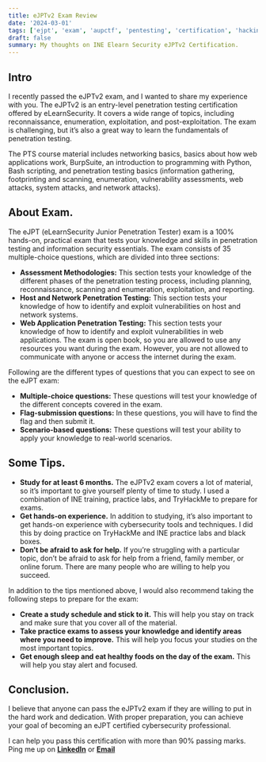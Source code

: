 ```yaml
---
title: eJPTv2 Exam Review
date: '2024-03-01'
tags: ['ejpt', 'exam', 'aupctf', 'pentesting', 'certification', 'hacking', 'INE', 'elearn', 'eJPTv2']
draft: false
summary: My thoughts on INE Elearn Security eJPTv2 Certification.
---
```



## Intro

I recently passed the eJPTv2 exam, and I wanted to share my experience with you. The eJPTv2 is an entry-level penetration testing certification offered by eLearnSecurity. It covers a wide range of topics, including reconnaissance, enumeration, exploitation, and post-exploitation. The exam is challenging, but it’s also a great way to learn the fundamentals of penetration testing.

The PTS course material includes networking basics, basics about how web applications work, BurpSuite, an introduction to programming with Python, Bash scripting, and penetration testing basics (information gathering, footprinting and scanning, enumeration, vulnerability assessments, web attacks, system attacks, and network attacks).

## About Exam.

The eJPT (eLearnSecurity Junior Penetration Tester) exam is a 100% hands-on, practical exam that tests your knowledge and skills in penetration testing and information security essentials. The exam consists of 35 multiple-choice questions, which are divided into three sections:
- **Assessment Methodologies:** This section tests your knowledge of the different phases of the penetration testing process, including planning, reconnaissance, scanning and enumeration, exploitation, and reporting.
- **Host and Network Penetration Testing:** This section tests your knowledge of how to identify and exploit vulnerabilities on host and network systems.
- **Web Application Penetration Testing:** This section tests your knowledge of how to identify and exploit vulnerabilities in web applications.
The exam is open book, so you are allowed to use any resources you want during the exam. However, you are not allowed to communicate with anyone or access the internet during the exam.

Following are the different types of questions that you can expect to see on the eJPT exam:

- **Multiple-choice questions:** These questions will test your knowledge of the different concepts covered in the exam.
- **Flag-submission questions:** In these questions, you will have to find the flag and then submit it.
- **Scenario-based questions:** These questions will test your ability to apply your knowledge to real-world scenarios.

## Some Tips.

- **Study for at least 6 months.** The eJPTv2 exam covers a lot of material, so it’s important to give yourself plenty of time to study. I used a combination of INE training, practice labs, and TryHackMe to prepare for exams.
- **Get hands-on experience.** In addition to studying, it’s also important to get hands-on experience with cybersecurity tools and techniques. I did this by doing practice on TryHackMe and INE practice labs and black boxes.
- **Don’t be afraid to ask for help.** If you’re struggling with a particular topic, don’t be afraid to ask for help from a friend, family member, or online forum. There are many people who are willing to help you succeed.

In addition to the tips mentioned above, I would also recommend taking the following steps to prepare for the exam:
- **Create a study schedule and stick to it.** This will help you stay on track and make sure that you cover all of the material.
- **Take practice exams to assess your knowledge and identify areas where you need to improve.** This will help you focus your studies on the most important topics.
- **Get enough sleep and eat healthy foods on the day of the exam.** This will help you stay alert and focused.

## Conclusion.

I believe that anyone can pass the eJPTv2 exam if they are willing to put in the hard work and dedication. With proper preparation, you can achieve your goal of becoming an eJPT certified cybersecurity professional.

I can help you pass this certification with more than 90% passing marks. Ping me up on **[LinkedIn](https://www.linkedin.com/in/naqvio7/)** or **[Email](dx73r@protonmail.com)**
